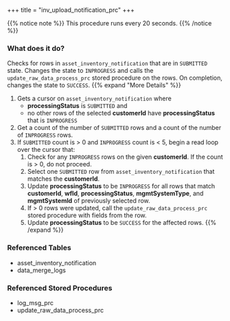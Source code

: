 +++
title = "inv_upload_notification_prc"
+++

{{% notice note %}}
This procedure runs every 20 seconds.
{{% /notice %}}

### What does it do?
Checks for rows in `asset_inventory_notification` that are in `SUBMITTED` state. Changes the state to `INPROGRESS` and calls the `update_raw_data_process_prc` stored procedure on the rows. On completion, changes the state to `SUCCESS`.
{{% expand "More Details" %}}
1. Gets a cursor on `asset_inventory_notification` where
   - **processingStatus** is `SUBMITTED` and
   - no other rows of the selected **customerId** have **processingStatus** that is `INPROGRESS`
2. Get a count of the number of `SUBMITTED` rows and a count of the number of `INPROGRESS` rows.
3. If `SUBMITTED` count is > 0 and `INPROGRESS` count is < 5, begin a read loop over the cursor that:
   1. Check for any `INPROGRESS` rows on the given **customerId**. If the count is > 0, do not proceed.
   2. Select one `SUBMITTED` row from `asset_inventory_notification` that matches the **customerId**.
   3. Update **processingStatus** to be `INPROGRESS` for all rows that match **customerId**, **wfId**, **processingStatus**, **mgmtSystemType**, and **mgmtSystemId** of previously selected row.
   4. If > 0 rows were updated, call the `update_raw_data_process_prc` stored procedure with fields from the row.
   5. Update **processingStatus** to be `SUCCESS` for the affected rows.
{{% /expand %}}

### Referenced Tables
- asset_inventory_notification
- data_merge_logs

### Referenced Stored Procedures
- log_msg_prc
- update_raw_data_process_prc
